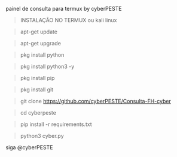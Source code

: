 painel de consulta para termux by cyberPESTE


> INSTALAÇÃO NO TERMUX ou kali linux

> apt-get update

> apt-get upgrade

> pkg install python

> pkg install python3 -y

> pkg install pip

> pkg install git

> git clone https://github.com/cyberPESTE/Consulta-FH-cyber

> cd cyberpeste

> pip install -r requirements.txt

> python3 cyber.py

siga @cyberPESTE
